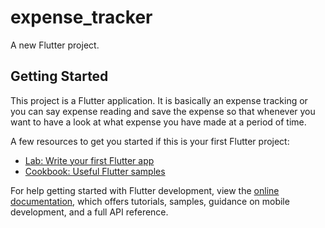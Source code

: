 # expense_tracker

A new Flutter project.

## Getting Started

This project is a Flutter application. It is basically an  expense tracking or you can say expense reading and save the expense so that whenever you want to have a look at what expense you have made at a period of time. 

A few resources to get you started if this is your first Flutter project:

- [Lab: Write your first Flutter app](https://docs.flutter.dev/get-started/codelab)
- [Cookbook: Useful Flutter samples](https://docs.flutter.dev/cookbook)

For help getting started with Flutter development, view the
[online documentation](https://docs.flutter.dev/), which offers tutorials,
samples, guidance on mobile development, and a full API reference.
